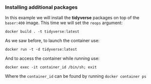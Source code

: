 ### Installing additional packages

In this example we will install the **tidyverse** packages on top of the `baser:400` image. This time we will set the `reops` argument:

``` shell
docker build . -t tidyverse:latest
```


As we saw before, to launch the container use:

``` shell
docker run -t -d tidyverse:latest
```

And to access the container while running use:

``` shell
docker exec -it container_id /bin/sh; exit
```

Where the `container_id` can be found by running `docker container ps`